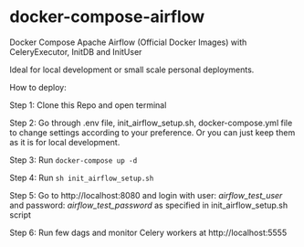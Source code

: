 # docker-compose-airflow
Docker Compose Apache Airflow (Official Docker Images) with CeleryExecutor, InitDB and InitUser

Ideal for local development or small scale personal deployments.

How to deploy:

Step 1: Clone this Repo and open terminal

Step 2: Go through .env file, init_airflow_setup.sh, docker-compose.yml file to change settings according to your preference. Or you can just keep them as it is for local development.

Step 3: Run `docker-compose up -d`

Step 4: Run `sh init_airflow_setup.sh`

Step 5: Go to http://localhost:8080 and login with user: _airflow_test_user_ and password: _airflow_test_password_ as specified in init_airflow_setup.sh script

Step 6: Run few dags and monitor Celery workers at http://localhost:5555